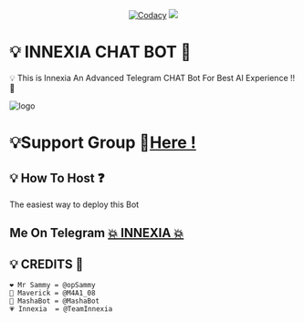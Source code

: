<p align="center">
    <a href="https://app.codacy.com/manual/TeamInnexia/innexiaBot/dashboard"> <img src="https://img.shields.io/codacy/grade/4d58f2a402b54aed8a7d95f7add45a81?color=cyan&logo=codacy&logoColor=white&style=for-the-badge" alt="Codacy" /></a>
    <a href="https://github.com/TeamInnexia/innexiaBot"> <img src="https://img.shields.io/github/repo-size/TeamInnexia/innexiaBot?color=cyan&logo=github&logoColor=white&style=for-the-badge" /></a>
</p>


#  💡 INNEXIA CHAT BOT 👮
💡 This is Innexia An Advanced Telegram CHAT Bot For Best AI Experience !! 🤖 

![logo](https://telegra.ph/file/de658f39cd9e7d1a4c9af.jpg)
#  💡Support Group 👥[Here !](https://t.me/SiderzBotChat)


## 💡 How To Host ❓️
The easiest way to deploy this Bot
<p align="center"><a href="https://heroku.com/deploy?template="https://github.com/TEAM-PATRICIA/innexiaChatbot"<img src="https://img.shields.io/badge/Deploy%20To%20Heroku-black?style=for-the-badge&logo=heroku" width="220" height="38.45"/></a></p>
 
## Me On Telegram [💥 INNEXIA 💥](https://t.me/innexiaBot)

## 💡 CREDITS 💞

```
❤️ Mr Sammy = @opSammy
💜 Maverick = @M4A1_08
💙 MashaBot = @MashaBot
💗 Innexia  = @TeamInnexia
```

